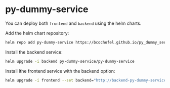 # py-dummy-service

You can deploy both `frontend` and `backend` using the helm charts.

Add the helm chart repository:

```bash
helm repo add py-dummy-service https://bcochofel.github.io/py_dummy_service
```

Install the backend service:

```bash
helm upgrade -i backend py-dummy-service/py-dummy-service
```

Install lthe frontend service with the backend option:

```bash
helm upgrade -i frontend --set backend="http://backend-py-dummy-service" py-dummy-service/py-dummy-service
```
